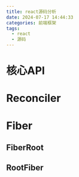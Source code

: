 ```yaml
---
title: react源码分析
date: 2024-07-17 14:44:33
categories: 前端框架
tags:
  - react
  - 源码
---
```


# 核心API
# Reconciler
# Fiber
## FiberRoot
## RootFiber
